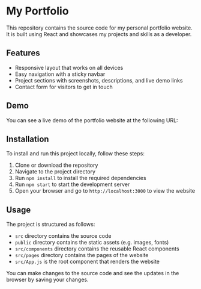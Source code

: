 <h1>My Portfolio</h1>

<p>This repository contains the source code for my personal portfolio website. It is built using React and showcases my projects and skills as a developer.</p>

<h2>Features</h2>

<ul>
  <li>Responsive layout that works on all devices</li>
  <li>Easy navigation with a sticky navbar</li>
  <li>Project sections with screenshots, descriptions, and live demo links</li>
  <li>Contact form for visitors to get in touch</li>
</ul>

<h2>Demo</h2>

<p>You can see a live demo of the portfolio website at the following URL:</p>

<ul>
<!--   <li>https://vercel.com/gulabchan/cpu-scheduling-algorithm/</li> -->
<!-- https://gulabchand-portfolio-54f60c.netlify.app/ -->
</ul>

<h2>Installation</h2>

<p>To install and run this project locally, follow these steps:</p>

<ol>
  <li>Clone or download the repository</li>
  <li>Navigate to the project directory</li>
  <li>Run <code>npm install</code> to install the required dependencies</li>
  <li>Run <code>npm start</code> to start the development server</li>
  <li>Open your browser and go to <code>http://localhost:3000</code> to view the website</li>
</ol>

<h2>Usage</h2>

<p>The project is structured as follows:</p>

<ul>
  <li><code>src</code> directory contains the source code</li>
  <li><code>public</code> directory contains the static assets (e.g. images, fonts)</li>
  <li><code>src/components</code> directory contains the reusable React components</li>
  <li><code>src/pages</code> directory contains the pages of the website</li>
  <li><code>src/App.js</code> is the root component that renders the website</li>
</ul>

<p>You can make changes to the source code and see the updates in the browser by saving your changes.</p>


